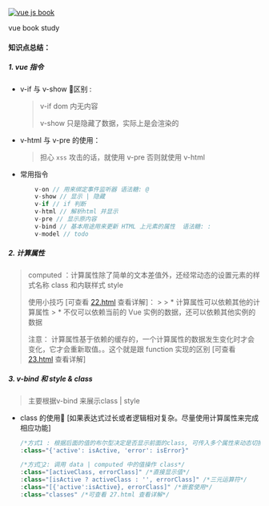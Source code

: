 [![vue js book](https://img14.360buyimg.com/n1/jfs/t9508/97/2285719018/62961/99c5b1b7/59f299b4Nc9e78adb.jpg)](https://item.jd.com/12215519.html)

vue book study

#### 知识点总结：

##### 1. vue 指令

* v-if 与 v-show 区别 : 
    > 
    > v-if dom 内无内容
    >
    > v-show 只是隐藏了数据，实际上是会渲染的

* v-html 与 v-pre 的使用：
    > 担心 `xss` 攻击的话，就使用 v-pre 否则就使用 v-html

* 常用指令

    ```javascript
        v-on // 用来绑定事件监听器 语法糖: @
        v-show // 显示 | 隐藏
        v-if // if 判断
        v-html // 解析html 并显示
        v-pre // 显示原内容
        v-bind // 基本用途用来更新 HTML 上元素的属性  语法糖: :
        v-model // todo
    ```

##### 2. 计算属性

> computed ：计算属性除了简单的文本差值外，还经常动态的设置元素的样式名称 class 和内联样式 style
> 
> 使用小技巧 [可查看 <a href="./22.html" target="_blank">22.html</a> 查看详解]： 
    > 
    > * 计算属性可以依赖其他的计算属性 
    > * 不仅可以依赖当前的 Vue 实例的数据，还可以依赖其他实例的数据
>
> 注意： 计算属性基于依赖的缓存的，一个计算属性的数据发生变化时才会变化，它才会重新取值。。这个就是跟 function 实现的区别 [可查看 <a href="./23.html" target="_blank">23.html</a> 查看详解]


##### 3. v-bind 和 style & class

> 主要根据v-bind 来展示class | style

* class 的使用 [如果表达式过长或者逻辑相对复杂。尽量使用计算属性来完成相应功能]
    ```javascript
    /*方式1 : 根据后面的值的布尔型决定是否显示前面的class, 可传入多个属性来动态切换 class*/
    :class="{'active': isActive, 'error': isError}" 

    /*方式2: 调用 data | computed 中的值操作 class*/
    :class="[activeClass, errorClass]" /*直接显示值*/ 
    :class="[isActive ? activeClass : '', errorClass]" /*三元运算符*/
    :class="[{'active':isActive}, errorClass]" /*嵌套使用*/
    :class="classes" /*可查看 27.html 查看详解*/
    ```

